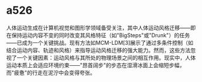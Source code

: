 # a526

人体运动生成在计算机视觉和图形学领域备受关注，其中人体运动风格迁移——即在保持运动内容不变的同时改变其风格特征（如"BigSteps"或"Drunk"）的任务——已成为一个关键挑战。现有方法如MCM-LDM[3]展示了通过多条件控制（如结合运动内容、轨迹和风格）来指导运动风格迁移的强大能力。然而，这些方法忽视了一个关键因素：运动风格与其所处的物理场景之间的相互作用。现实中，人体运动本质上会适应环境约束——"昂首阔步"的步态在湿滑冰面上会缩短步幅，而"疲惫"的行走在泥泞中会变得夸张。